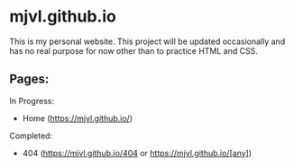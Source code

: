 # mjvl.github.io
This is my personal website. This project will be updated occasionally and has no real purpose for now other than to practice HTML and CSS.

## Pages: 
In Progress:
* Home (https://mjvl.github.io/)

Completed:
* 404 (https://mjvl.github.io/404 or https://mjvl.github.io/[any])
